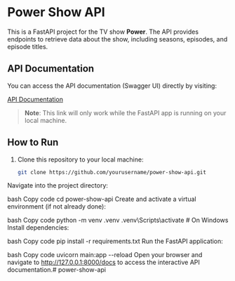 # Power Show API

This is a FastAPI project for the TV show **Power**. The API provides endpoints to retrieve data about the show, including seasons, episodes, and episode titles.

## API Documentation

You can access the API documentation (Swagger UI) directly by visiting:

[API Documentation](http://127.0.0.1:8000/docs)

> **Note**: This link will only work while the FastAPI app is running on your local machine.

## How to Run

1. Clone this repository to your local machine:

   ```bash
   git clone https://github.com/yourusername/power-show-api.git
Navigate into the project directory:

bash
Copy code
cd power-show-api
Create and activate a virtual environment (if not already done):

bash
Copy code
python -m venv .venv
.venv\Scripts\activate  # On Windows
Install dependencies:

bash
Copy code
pip install -r requirements.txt
Run the FastAPI application:

bash
Copy code
uvicorn main:app --reload
Open your browser and navigate to http://127.0.0.1:8000/docs to access the interactive API documentation.﻿# power-show-api
